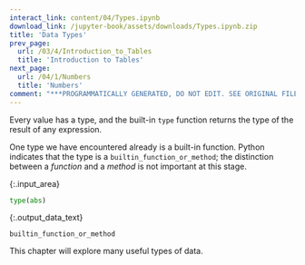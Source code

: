 ```yaml
---
interact_link: content/04/Types.ipynb
download_link: /jupyter-book/assets/downloads/Types.ipynb.zip
title: 'Data Types'
prev_page:
  url: /03/4/Introduction_to_Tables
  title: 'Introduction to Tables'
next_page:
  url: /04/1/Numbers
  title: 'Numbers'
comment: "***PROGRAMMATICALLY GENERATED, DO NOT EDIT. SEE ORIGINAL FILES IN /content***"
---
```


Every value has a type, and the built-in `type` function returns the type of the result of any expression.

One type we have encountered already is a built-in function. Python indicates that the type is a `builtin_function_or_method`; the distinction between a *function* and a *method* is not important at this stage.



{:.input_area}
```python
type(abs)
```





{:.output_data_text}
```
builtin_function_or_method
```



This chapter will explore many useful types of data.
